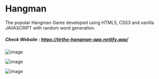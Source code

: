 # Hangman
The popular Hangman Game developed using HTML5, CSS3 and vanilla JAVASCRIPT with random word generation.

##### Check Website : https://tirtho-hangman-app.netlify.app/

![image](https://user-images.githubusercontent.com/57649083/155898843-bfab096c-af49-4e40-8252-75a682d34f38.png)

![image](https://user-images.githubusercontent.com/57649083/155898866-56268537-ba10-4b2c-9087-b1855e4c2779.png)

![image](https://user-images.githubusercontent.com/57649083/155898881-4e2f9b12-7cc2-4ad7-be57-5de3f08b89b6.png)
